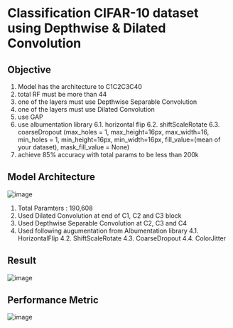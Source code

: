 # Classification CIFAR-10 dataset using Depthwise & Dilated Convolution
## Objective
1. Model has the architecture to C1C2C3C40
2. total RF must be more than 44
3. one of the layers must use Depthwise Separable Convolution
4. one of the layers must use Dilated Convolution
5. use GAP
6. use albumentation library
   6.1. horizontal flip
   6.2. shiftScaleRotate
   6.3. coarseDropout (max_holes = 1, max_height=16px, max_width=16, min_holes = 1, min_height=16px, min_width=16px, fill_value=(mean of your dataset), mask_fill_value = None)
8. achieve 85% accuracy with total params to be less than 200k

## Model Architecture
![image](https://github.com/PRIYE/ERAV2_Session9/assets/7592375/400c4ede-74d6-448f-b5e4-a8004ad1fa40)

1. Total Paramters : 190,608
2. Used Dilated Convolution at end of C1, C2 and C3 block
3. Used Depthwise Separable Convolution at C2, C3 and C4
4. Used following augumentation from Albumentation library
  4.1. HorizontalFlip
  4.2. ShiftScaleRotate
  4.3. CoarseDropout
  4.4. ColorJitter

## Result
![image](https://github.com/PRIYE/ERAV2_Session9/assets/7592375/34356cb4-2704-46c0-b78f-e11477ed01c7)

## Performance Metric
![image](https://github.com/PRIYE/ERAV2_Session9/assets/7592375/b4baf515-255a-4fbc-89e9-0865817e3acf)


